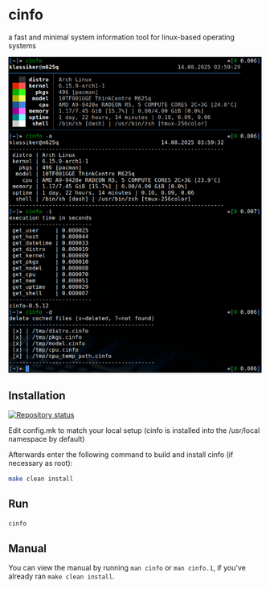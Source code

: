# cinfo

a fast and minimal system information tool for linux-based operating systems

![screenshot](screenshot.png)

## Installation

[![Repository status](https://repology.org/badge/vertical-allrepos/cinfo.svg)](https://repology.org/project/cinfo/versions)

Edit config.mk to match your local setup (cinfo is installed into
the /usr/local namespace by default)

Afterwards enter the following command to build and install cinfo (if
necessary as root):

```bash
make clean install
```

## Run

```bash
cinfo
```

## Manual

You can view the manual by running `man cinfo` or `man cinfo.1`,
if you've already ran `make clean install`.
